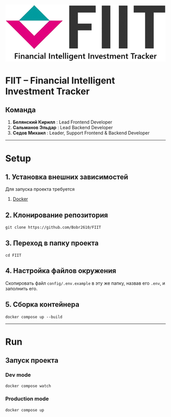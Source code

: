 ![alt text](logo.png "FIIT")

# FIIT – Financial Intelligent Investment Tracker

## Команда
1. **Белянский Кирилл** : Lead Frontend Developer
2. **Сальманов Эльдар** : Lead Backend Developer
3. **Седов Михаил**     : Leader, Support Frontend & Backend Developer
---

# Setup

## 1. Установка внешних зависимостей

Для запуска проекта требуется
1. [Docker](https://www.docker.com/)

## 2. Клонирование репозитория
```shell
git clone https://github.com/Bobr2610/FIIT
```

## 3. Переход в папку проекта
```shell
cd FIIT
```

## 4. Настройка файлов окружения
Скопировать файл `config/.env.example` в эту же папку, назвав его `.env`, и заполнить его.

## 5. Сборка контейнера
```shell
docker compose up --build
```

---

# Run

## Запуск проекта

### Dev mode

```shell
docker compose watch
```

### Production mode

```shell
docker compose up
```
